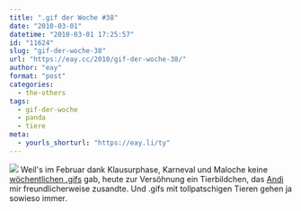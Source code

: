 ```yaml
---
title: ".gif der Woche #38"
date: "2010-03-01"
datetime: "2010-03-01 17:25:57"
id: "11624"
slug: "gif-der-woche-38"
url: "https://eay.cc/2010/gif-der-woche-38/"
author: "eay"
format: "post"
categories:
  - the-others
tags:
  - gif-der-woche
  - panda
  - tiere
meta:
  - yourls_shorturl: "https://eay.li/ty"
---
```


![](https://eay.cc/uploads/2010/pandarutsche.gif) Weil's im Februar dank Klausurphase, Karneval und Maloche keine [wöchentlichen .gifs](//eay.cc/tag/gif-der-woche/) gab, heute zur Versöhnung ein Tierbildchen, das [Andi](http://www.andisblog.de/) mir freundlicherweise zusandte. Und .gifs mit tollpatschigen Tieren gehen ja sowieso immer.

